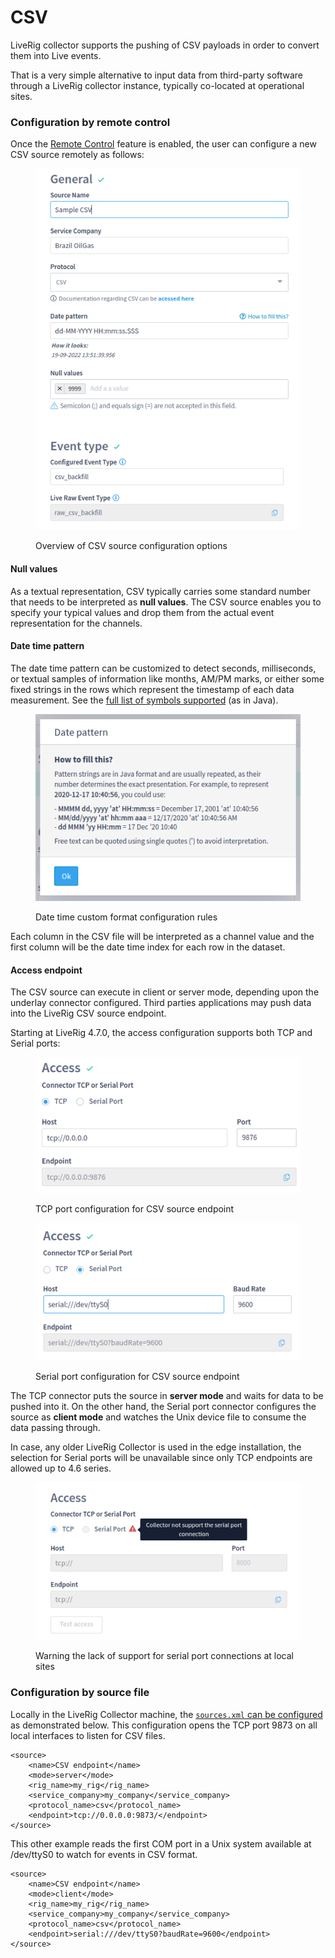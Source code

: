 # CSV

LiveRig collector supports the pushing of CSV payloads in order to convert them into Live events.&#x20;

That is a very simple alternative to input data from third-party software through a LiveRig collector instance, typically co-located at operational sites.

### Configuration by remote control

Once the [Remote Control](../remote-control/) feature is enabled, the user can configure a new CSV source remotely as follows:

<figure><img src="../../.gitbook/assets/image (100).png" alt=""><figcaption><p>Overview of CSV source configuration options</p></figcaption></figure>

#### Null values

As a textual representation, CSV typically carries some standard number that needs to be interpreted as **null values**. The CSV source enables you to specify your typical values and drop them from the actual event representation for the channels.

#### Date time pattern

The date time pattern can be customized to detect seconds, milliseconds, or textual samples of information like months, AM/PM marks, or either some fixed strings in the rows which represent the timestamp of each data measurement. See the [full list of symbols supported](https://docs.oracle.com/javase/8/docs/api/java/time/format/DateTimeFormatter.html) (as in Java).

<figure><img src="../../.gitbook/assets/Screenshot_select-area_20220919140345.png" alt=""><figcaption><p>Date time custom format configuration rules</p></figcaption></figure>

Each column in the CSV file will be interpreted as a channel value and the first column will be the date time index for each row in the dataset.

#### Access endpoint

The CSV source can execute in client or server mode, depending upon the underlay connector configured. Third parties applications may push data into the LiveRig CSV source endpoint.

Starting at LiveRig 4.7.0, the access configuration supports both TCP and Serial ports:

<div>

<figure><img src="../../.gitbook/assets/image (93).png" alt=""><figcaption><p>TCP port configuration for CSV source endpoint</p></figcaption></figure>

 

<figure><img src="../../.gitbook/assets/liverig-source-configuration-connectors-serial.png" alt=""><figcaption><p>Serial port configuration for CSV source endpoint</p></figcaption></figure>

</div>

The TCP connector puts the source in **server mode** and waits for data to be pushed into it. On the other hand, the Serial port connector configures the source as **client mode** and watches the Unix device file to consume the data passing through.

In case, any older LiveRig Collector is used in the edge installation, the selection for Serial ports will be unavailable since only TCP endpoints are allowed up to 4.6 series.

<figure><img src="../../.gitbook/assets/image (121).png" alt=""><figcaption><p>Warning the lack of support for serial port connections at local sites</p></figcaption></figure>

### Configuration by source file

Locally in the LiveRig Collector machine, the [`sources.xml` can be configured](../configuration/sources.xml.md) as demonstrated below. This configuration opens the TCP port 9873 on all local interfaces to listen for CSV files.

```markup
<source>
	<name>CSV endpoint</name>
	<mode>server</mode>
	<rig_name>my_rig</rig_name>
	<service_company>my_company</service_company>
	<protocol_name>csv</protocol_name>
	<endpoint>tcp://0.0.0.0:9873/</endpoint>
</source>
```

This other example reads the first COM port in a Unix system available at /dev/ttyS0 to watch for events in CSV format.

```markup
<source>
	<name>CSV endpoint</name>
	<mode>client</mode>
	<rig_name>my_rig</rig_name>
	<service_company>my_company</service_company>
	<protocol_name>csv</protocol_name>
	<endpoint>serial:///dev/ttyS0?baudRate=9600</endpoint>
</source>
```
